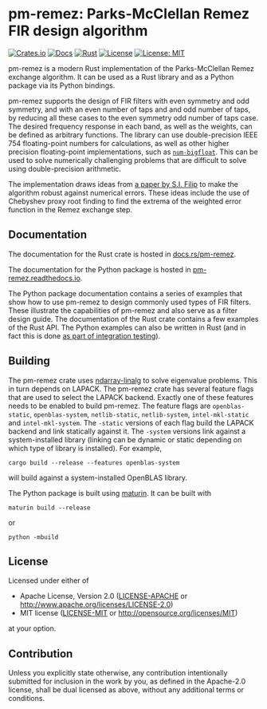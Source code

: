 # pm-remez: Parks-McClellan Remez FIR design algorithm

[![Crates.io][crates-badge]][crates-url]
[![Docs][docs-badge]][docs-url]
[![Rust](https://github.com/maia-sdr/pm-remez/actions/workflows/rust.yml/badge.svg)](https://github.com/maia-sdr/pm-remez/actions/workflows/rust.yml)
[![License](https://img.shields.io/badge/License-Apache_2.0-blue.svg)](https://opensource.org/licenses/Apache-2.0)
[![License: MIT](https://img.shields.io/badge/License-MIT-yellow.svg)](https://opensource.org/licenses/MIT)

[crates-badge]: https://buildstats.info/crate/pm-remez
[crates-url]: https://crates.io/crates/pm-remez
[docs-badge]: https://docs.rs/pm-remez/badge.svg
[docs-url]: https://docs.rs/pm-remez

pm-remez is a modern Rust implementation of the Parks-McClellan Remez exchange
algorithm. It can be used as a Rust library and as a Python package via its
Python bindings.

pm-remez supports the design of FIR filters with even symmetry and odd symmetry,
and with an even number of taps and and odd number of taps, by reducing all
these cases to the even symmetry odd number of taps case. The desired frequency
response in each band, as well as the weights, can be defined as arbitrary
functions. The library can use double-precision IEEE 754 floating-point numbers
for calculations, as well as other higher precision floating-point
implementations, such as
[`num-bigfloat`](https://docs.rs/num-bigfloat/latest/num_bigfloat/). This can be
used to solve numerically challenging problems that are difficult to solve using
double-precision arithmetic.

The implementation draws ideas from
[a paper by S.I. Filip](https://dl.acm.org/doi/10.1145/2904902)
to make the algorithm robust against numerical errors. These ideas include the
use of Chebyshev proxy root finding to find the extrema of the weighted error
function in the Remez exchange step.

## Documentation

The documentation for the Rust crate is hosted in
[docs.rs/pm-remez](https://docs.rs/pm-remez).

The documentation for the Python package is hosted in
[pm-remez.readthedocs.io](https://pm-remez.readthedocs.io/).

The Python package documentation contains a series of examples that show how to
use pm-remez to design commonly used types of FIR filters. These illustrate the
capabilities of pm-remez and also serve as a filter design guide. The
documentation of the Rust crate contains a few examples of the Rust API. The
Python examples can also be written in Rust (and in fact this is done
[as part of integration testing](tests/filter_designs.rs)).

## Building

The pm-remez crate uses [ndarray-linalg](https://docs.rs/ndarray-linalg/) to
solve eigenvalue problems. This in turn depends on LAPACK. The pm-remez crate
has several feature flags that are used to select the LAPACK backend. Exactly
one of these features needs to be enabled to build pm-remez. The feature flags
are `openblas-static`, `openblas-system`, `netlib-static`, `netlib-system`,
`intel-mkl-static` and `intel-mkl-system`. The `-static` versions of each flag
build the LAPACK backend and link statically against it. The `-system` versions
link against a system-installed library (linking can be dynamic or static
depending on which type of library is installed). For example,
```
cargo build --release --features openblas-system
```
will build against a system-installed OpenBLAS library.

The Python package is built using [maturin](https://docs.rs/ndarray-linalg/).
It can be built with
```
maturin build --release
```
or
```
python -mbuild
```

## License

Licensed under either of

 * Apache License, Version 2.0
   ([LICENSE-APACHE](LICENSE-APACHE) or http://www.apache.org/licenses/LICENSE-2.0)
 * MIT license
   ([LICENSE-MIT](LICENSE-MIT) or http://opensource.org/licenses/MIT)

at your option.

## Contribution

Unless you explicitly state otherwise, any contribution intentionally submitted
for inclusion in the work by you, as defined in the Apache-2.0 license, shall be
dual licensed as above, without any additional terms or conditions.
